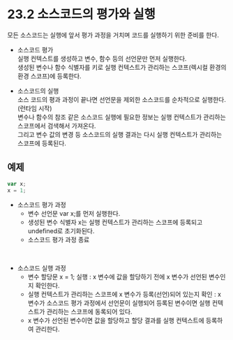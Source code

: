 # 23.2 소스코드의 평가와 실행

모든 소스코드는 실행에 앞서 평가 과정을 거치며 코드를 실행하기 위한 준비를 한다.

- 소스코드 평가  
  실행 컨텍스트를 생성하고 변수, 함수 등의 선언문만 먼저 실행한다.  
  생성된 변수나 함수 식별자를 키로 실행 컨텍스트가 관리하는 스코프(렉시컬 환경의 환경 스코프)에 등록한다.

- 소스코드의 실행  
  소스 코드의 평과 과정이 끝나면 선언문을 제외한 소스코드를 순차적으로 실행한다. (런타임 시작)  
  변수나 함수의 참조 같은 소스코드 실행에 필요한 정보는 실행 컨텍스트가 관리하는 스코프에서 검색해서 가져온다.  
  그리고 변수 값의 변경 등 소스코드의 실행 결과는 다시 실행 컨텍스트가 관리하는 스코프에 등록된다.

## 예제

```js
var x;
x = 1;
```

- 소스코드 평가 과정
  - 변수 선언문 var x;를 먼저 실행한다.
  - 생성된 변수 식별자 x는 실행 컨텍스트가 관리하는 스코프에 등록되고 undefined로 초기화된다.
  - 소스코드 평가 과정 종료

<br />

- 소스코드 실행 과정
  - 변수 할당문 x = 1; 실행 : x 변수에 값을 할당하기 전에 x 변수가 선언된 변수인지 확인한다.
  - 실행 컨텍스트가 관리하는 스코프에 x 변수가 등록(선언)되어 있는지 확인 : x 변수가 소스코드 평가 과정에서 선언문이 실행되어 등록된 변수이면 실행 컨텍스트가 관리하는 스코프에 동록되어 있다.
  - x 변수가 선언된 변수이면 값을 할당하고 할당 결과를 실행 컨텍스트에 등록하여 관리한다.
